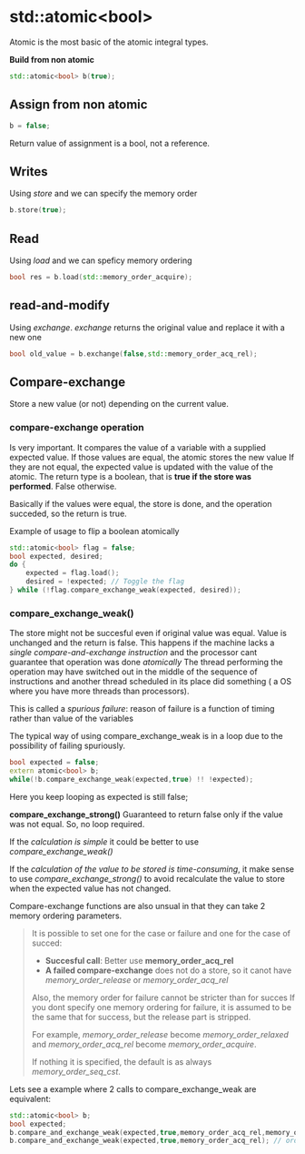 # std::atomic\<bool\>
Atomic<bool> is the most basic of the atomic integral types.

**Build from non atomic**
```cpp
std::atomic<bool> b(true);
```
## Assign from non atomic
```cpp
b = false;
```
Return value of assignment is a bool, not a reference.

## Writes
Using *store* and we can specify the memory order
```cpp
b.store(true);
```

## Read
Using *load* and we can speficy memory ordering
```cpp
bool res = b.load(std::memory_order_acquire);
```

## read-and-modify
Using *exchange*. *exchange* returns the original value and replace it with a new one
```cpp
bool old_value = b.exchange(false,std::memory_order_acq_rel);
```

## Compare-exchange
Store a new value (or not) depending on the current value.

### **compare-exchange operation** 
Is very important. It compares the value of a variable with a supplied expected value.
If those values are equal, the atomic stores the new value
If they are not equal, the expected value is updated with the value of the atomic.
The return type is a boolean, that is **true if the store was performed**. False otherwise.

Basically if the values were equal, the store is done, and the operation succeded, so the return is true.

Example of usage to flip a boolean atomically
```cpp
std::atomic<bool> flag = false;
bool expected, desired;
do {
    expected = flag.load();
    desired = !expected; // Toggle the flag
} while (!flag.compare_exchange_weak(expected, desired));

```

### **compare_exchange_weak()**
The store might not be succesful even if original value was equal. Value is unchanged and the return is false.
This happens if the machine lacks a *single compare-and-exchange instruction* and the processor cant guarantee that operation was done *atomically*
The thread performing the operation may have switched out in the middle of the sequence of instructions and another thread scheduled in its place did something ( a OS where you have more threads than processors).

This is called a *spurious failure*: reason of failure is a function of timing rather than value of the variables

The typical way of using compare_exchange_weak is in a loop due to the possibility of failing spuriously.
```cpp
bool expected = false;
extern atomic<bool> b;
while(!b.compare_exchange_weak(expected,true) !! !expected);
```
Here you keep looping as expected is still false;

**compare_exchange_strong()**
Guaranteed to return false only if the value was not equal. So, no loop required.

If the *calculation is simple* it could be better to use *compare_exchange_weak()*

If the *calculation of the value to be stored is time-consuming*, it make sense to use *compare_exchange_strong()* to avoid recalculate the value to store when the expected value has not changed.


Compare-exchange functions are also unsual in that they can take 2 memory ordering parameters. 
>
>It is possible to set one for the case or failure and one for the case of succed:
>- **Succesful call**: Better use **memory_order_acq_rel**
>- **A failed compare-exchange** does not do a store, so it canot have *memory_order_release* or *memory_order_acq_rel*
>
>Also, the memory order for failure cannot be stricter than for succes
>If you dont specify one memory ordering for failure, it is assumed to be the same that for success, but the release part is stripped. 
>
>For example, *memory_order_release* become *memory_order_relaxed* and *memory_order_acq_rel* become *memory_order_acquire*.
>
>If nothing it is specified, the default is as always *memory_order_seq_cst*.

Lets see a example where 2 calls to compare_exchange_weak are equivalent:
```cpp
std::atomic<bool> b;
bool expected;
b.compare_and_exchange_weak(expected,true,memory_order_acq_rel,memory_order_acquire);
b.compare_and_exchange_weak(expected,true,memory_order_acq_rel); // ordering for failure assumed the same than for success, but stripped of the release
```
